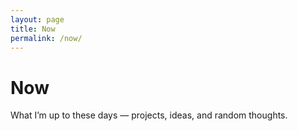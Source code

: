 ```yaml
---
layout: page
title: Now
permalink: /now/
---
```


# Now

What I’m up to these days — projects, ideas, and random thoughts.
